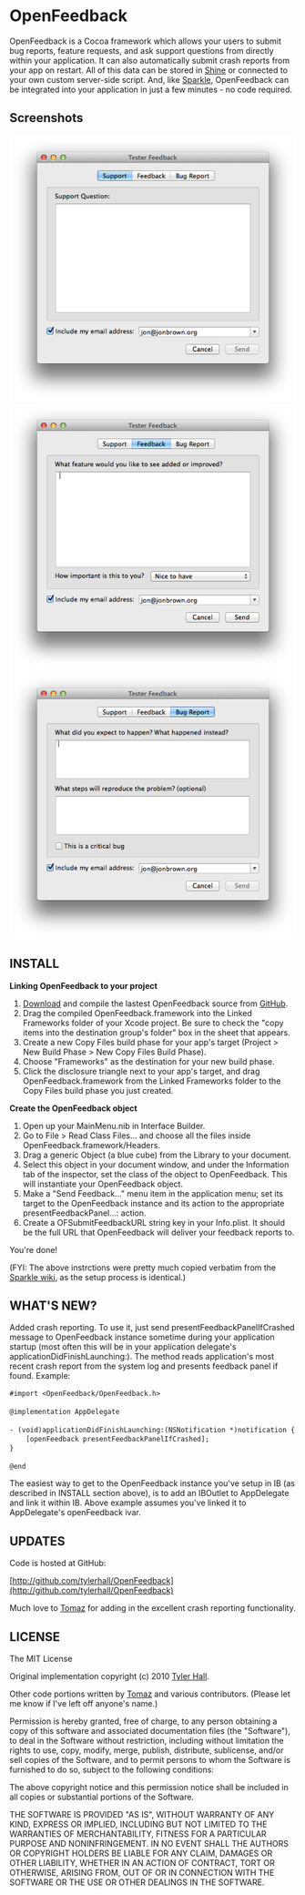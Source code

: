 OpenFeedback
=========
OpenFeedback is a Cocoa framework which allows your users to submit bug reports, feature requests, and ask support questions from directly within your application. It can also automatically submit crash reports from your app on restart. All of this data can be stored in [Shine](http://github.com/tylerhall/Shine/tree/master) or connected to your own custom server-side script. And, like [Sparkle](http://sparkle.andymatuschak.org/), OpenFeedback can be integrated into your application in just a few minutes - no code required.

Screenshots
-------
![Support Request](https://raw.githubusercontent.com/jonbrown21/OpenFeedback/master/screens/1.png)
![Feature Request](https://raw.githubusercontent.com/jonbrown21/OpenFeedback/master/screens/2.png)
![Bug Report](https://raw.githubusercontent.com/jonbrown21/OpenFeedback/master/screens/3.png)

INSTALL
-------

**Linking OpenFeedback to your project**

 1. [Download](http://github.com/tylerhall/OpenFeedback/archives/master) and compile the lastest OpenFeedback source from [GitHub](http://github.com/tylerhall/OpenFeedback/tree/master).
 2. Drag the compiled OpenFeedback.framework into the Linked Frameworks folder of your Xcode project. Be sure to check the "copy items into the destination group's folder" box in the sheet that appears.
 3. Create a new Copy Files build phase for your app's target (Project > New Build Phase > New Copy Files Build Phase).
 4. Choose "Frameworks" as the destination for your new build phase.
 5. Click the disclosure triangle next to your app's target, and drag OpenFeedback.framework from the Linked Frameworks folder to the Copy Files build phase you just created.

**Create the OpenFeedback object**

 1. Open up your MainMenu.nib in Interface Builder.
 2. Go to File > Read Class Files... and choose all the files inside OpenFeedback.framework/Headers.
 3. Drag a generic Object (a blue cube) from the Library to your document.
 4. Select this object in your document window, and under the Information tab of the inspector, set the class of the object to OpenFeedback. This will instantiate your OpenFeedback object.
 5. Make a "Send Feedback..." menu item in the application menu; set its target to the OpenFeedback instance and its action to the appropriate presentFeedbackPanel...: action.
 6. Create a OFSubmitFeedbackURL string key in your Info.plist. It should be the full URL that OpenFeedback will deliver your feedback reports to.

You're done!

(FYI: The above instrctions were pretty much copied verbatim from the [Sparkle wiki](http://sparkle.andymatuschak.org/documentation/pmwiki.php/Documentation/BasicSetup?from=Main.HomePage), as the setup process is identical.)

WHAT'S NEW?
-----------

Added crash reporting. To use it, just send presentFeedbackPanelIfCrashed message to OpenFeedback instance sometime during your application startup (most often this will be in your application delegate's applicationDidFinishLaunching:). The method reads application's most recent crash report from the system log and presents feedback panel if found. Example:

	#import <OpenFeedback/OpenFeedback.h>
	
	@implementation AppDelegate
	
	- (void)applicationDidFinishLaunching:(NSNotification *)notification {
		[openFeedback presentFeedbackPanelIfCrashed];
	}
	
	@end

The easiest way to get to the OpenFeedback instance you've setup in IB (as described in INSTALL section above), is to add an IBOutlet to AppDelegate and link it within IB. Above example assumes you've linked it to AppDelegate's openFeedback ivar.

UPDATES
-------

Code is hosted at GitHub:

[http://github.com/tylerhall/OpenFeedback](http://github.com/tylerhall/OpenFeedback)  

Much love to [Tomaz](http://github.com/tomaz) for adding in the excellent crash reporting functionality.

LICENSE
-------

The MIT License

Original implementation copyright (c) 2010 [Tyler Hall](http://clickonideas.com).

Other code portions written by [Tomaz](http://github.com/tomaz) and various contributors. (Please let me know if I've left off anyone's name.)

Permission is hereby granted, free of charge, to any person obtaining a copy
of this software and associated documentation files (the "Software"), to deal
in the Software without restriction, including without limitation the rights
to use, copy, modify, merge, publish, distribute, sublicense, and/or sell
copies of the Software, and to permit persons to whom the Software is
furnished to do so, subject to the following conditions:

The above copyright notice and this permission notice shall be included in
all copies or substantial portions of the Software.

THE SOFTWARE IS PROVIDED "AS IS", WITHOUT WARRANTY OF ANY KIND, EXPRESS OR
IMPLIED, INCLUDING BUT NOT LIMITED TO THE WARRANTIES OF MERCHANTABILITY,
FITNESS FOR A PARTICULAR PURPOSE AND NONINFRINGEMENT. IN NO EVENT SHALL THE
AUTHORS OR COPYRIGHT HOLDERS BE LIABLE FOR ANY CLAIM, DAMAGES OR OTHER
LIABILITY, WHETHER IN AN ACTION OF CONTRACT, TORT OR OTHERWISE, ARISING FROM,
OUT OF OR IN CONNECTION WITH THE SOFTWARE OR THE USE OR OTHER DEALINGS IN
THE SOFTWARE.
